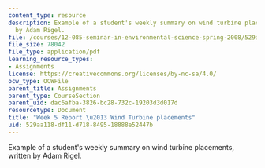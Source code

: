 ```yaml
---
content_type: resource
description: Example of a student's weekly summary on wind turbine placements, written
  by Adam Rigel.
file: /courses/12-085-seminar-in-environmental-science-spring-2008/529aa118df11d718849518888e52447b_rigel_w5.pdf
file_size: 78042
file_type: application/pdf
learning_resource_types:
- Assignments
license: https://creativecommons.org/licenses/by-nc-sa/4.0/
ocw_type: OCWFile
parent_title: Assignments
parent_type: CourseSection
parent_uid: dac6afba-3826-bc28-732c-19203d3d017d
resourcetype: Document
title: "Week 5 Report \u2013 Wind Turbine placements"
uid: 529aa118-df11-d718-8495-18888e52447b
---
```

Example of a student's weekly summary on wind turbine placements, written by Adam Rigel.